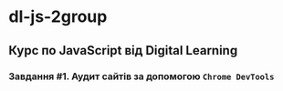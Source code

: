 # dl-js-2group

## Курс по JavaScript від Digital Learning

### Завдання #1. Аудит сайтів за допомогою `Chrome DevTools`
